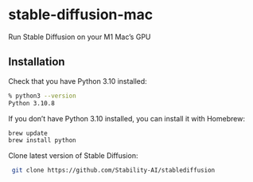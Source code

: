 # stable-diffusion-mac
Run Stable Diffusion on your M1 Mac’s GPU

## Installation
Check that you have Python 3.10 installed:
```bash
% python3 --version
Python 3.10.8
```
If you don’t have Python 3.10 installed, you can install it with Homebrew:
```bash
brew update
brew install python
```

Clone latest version of Stable Diffusion:
```bash
 git clone https://github.com/Stability-AI/stablediffusion
```
